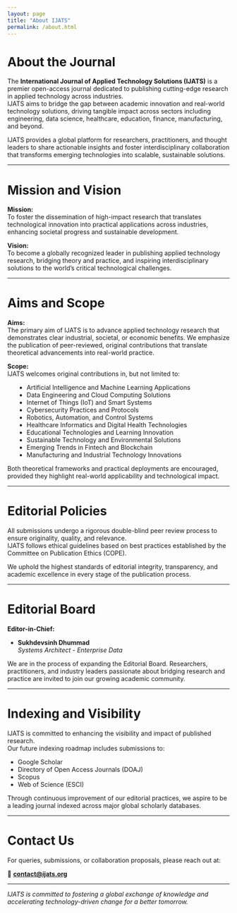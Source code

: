 ```yaml
---
layout: page
title: "About IJATS"
permalink: /about.html
---
```


# About the Journal

The **International Journal of Applied Technology Solutions (IJATS)** is a premier open-access journal dedicated to publishing cutting-edge research in applied technology across industries.  
IJATS aims to bridge the gap between academic innovation and real-world technology solutions, driving tangible impact across sectors including engineering, data science, healthcare, education, finance, manufacturing, and beyond.

IJATS provides a global platform for researchers, practitioners, and thought leaders to share actionable insights and foster interdisciplinary collaboration that transforms emerging technologies into scalable, sustainable solutions.

---

# Mission and Vision

**Mission:**  
To foster the dissemination of high-impact research that translates technological innovation into practical applications across industries, enhancing societal progress and sustainable development.

**Vision:**  
To become a globally recognized leader in publishing applied technology research, bridging theory and practice, and inspiring interdisciplinary solutions to the world’s critical technological challenges.

---

# Aims and Scope

**Aims:**  
The primary aim of IJATS is to advance applied technology research that demonstrates clear industrial, societal, or economic benefits. We emphasize the publication of peer-reviewed, original contributions that translate theoretical advancements into real-world practice.

**Scope:**  
IJATS welcomes original contributions in, but not limited to:

<div style="padding-left: 20px;">
<ul>
  <li>Artificial Intelligence and Machine Learning Applications</li>
  <li>Data Engineering and Cloud Computing Solutions</li>
  <li>Internet of Things (IoT) and Smart Systems</li>
  <li>Cybersecurity Practices and Protocols</li>
  <li>Robotics, Automation, and Control Systems</li>
  <li>Healthcare Informatics and Digital Health Technologies</li>
  <li>Educational Technologies and Learning Innovation</li>
  <li>Sustainable Technology and Environmental Solutions</li>
  <li>Emerging Trends in Fintech and Blockchain</li>
  <li>Manufacturing and Industrial Technology Innovations</li>
</ul>
</div>

Both theoretical frameworks and practical deployments are encouraged, provided they highlight real-world applicability and technological impact.

---

# Editorial Policies

All submissions undergo a rigorous double-blind peer review process to ensure originality, quality, and relevance.  
IJATS follows ethical guidelines based on best practices established by the Committee on Publication Ethics (COPE).

We uphold the highest standards of editorial integrity, transparency, and academic excellence in every stage of the publication process.

---

# Editorial Board

**Editor-in-Chief:**  
- **Sukhdevsinh Dhummad**  
  *Systems Architect - Enterprise Data*

We are in the process of expanding the Editorial Board. Researchers, practitioners, and industry leaders passionate about bridging research and practice are invited to join our growing academic community.

---

# Indexing and Visibility

IJATS is committed to enhancing the visibility and impact of published research.  
Our future indexing roadmap includes submissions to:

- Google Scholar
- Directory of Open Access Journals (DOAJ)
- Scopus
- Web of Science (ESCI)

Through continuous improvement of our editorial practices, we aspire to be a leading journal indexed across major global scholarly databases.

---

# Contact Us

For queries, submissions, or collaboration proposals, please reach out at:

📧 **contact@ijats.org**

---

*IJATS is committed to fostering a global exchange of knowledge and accelerating technology-driven change for a better tomorrow.*

